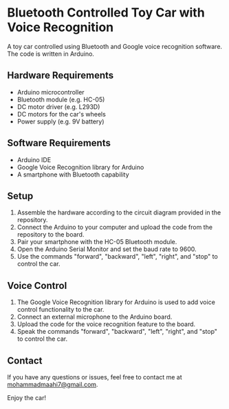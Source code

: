 # Bluetooth Controlled Toy Car with Voice Recognition

A toy car controlled using Bluetooth and Google voice recognition software. The code is written in Arduino.

## Hardware Requirements
- Arduino microcontroller
- Bluetooth module (e.g. HC-05)
- DC motor driver (e.g. L293D)
- DC motors for the car's wheels
- Power supply (e.g. 9V battery)

## Software Requirements
- Arduino IDE
- Google Voice Recognition library for Arduino
- A smartphone with Bluetooth capability

## Setup
1. Assemble the hardware according to the circuit diagram provided in the repository.
2. Connect the Arduino to your computer and upload the code from the repository to the board.
3. Pair your smartphone with the HC-05 Bluetooth module.
4. Open the Arduino Serial Monitor and set the baud rate to 9600.
5. Use the commands "forward", "backward", "left", "right", and "stop" to control the car.

## Voice Control
1. The Google Voice Recognition library for Arduino is used to add voice control functionality to the car.
2. Connect an external microphone to the Arduino board.
3. Upload the code for the voice recognition feature to the board.
4. Speak the commands "forward", "backward", "left", "right", and "stop" to control the car.

## Contact

If you have any questions or issues, feel free to contact me at mohammadmaahi7@gmail.com.

Enjoy the car!
